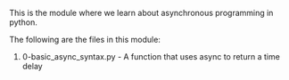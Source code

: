 This is the module where we learn about asynchronous programming in python.

The following are the files in this module: 

1) 0-basic_async_syntax.py - A function that uses async to return a time delay